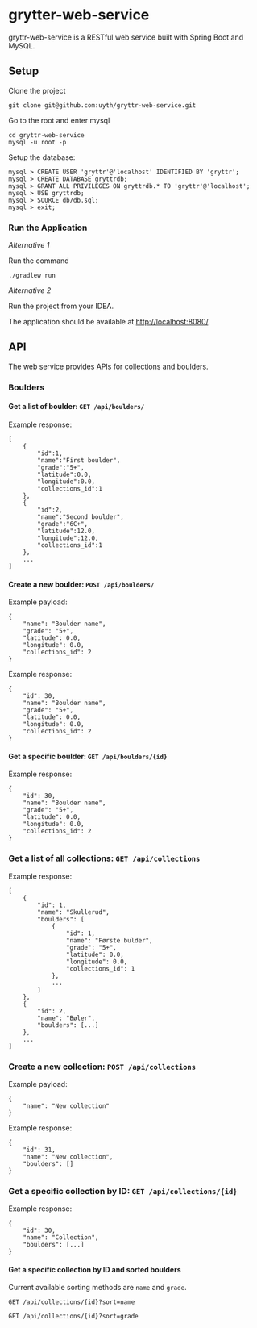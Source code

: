 # grytter-web-service

gryttr-web-service is a RESTful web service built with Spring Boot and MySQL.

## Setup

Clone the project
```
git clone git@github.com:uyth/gryttr-web-service.git
```

Go to the root and enter mysql
```
cd gryttr-web-service
mysql -u root -p
```

Setup the database:
```
mysql > CREATE USER 'gryttr'@'localhost' IDENTIFIED BY 'gryttr';
mysql > CREATE DATABASE gryttrdb;
mysql > GRANT ALL PRIVILEGES ON gryttrdb.* TO 'gryttr'@'localhost';
mysql > USE gryttrdb;
mysql > SOURCE db/db.sql;
mysql > exit;
```

### Run the Application

*Alternative 1*

Run the command
```
./gradlew run
```

*Alternative 2*

Run the project from your IDEA.

The application should be available at [http://localhost:8080/]().

## API

The web service provides APIs for collections and boulders.

### Boulders

#### Get a list of boulder: `GET /api/boulders/`

Example response:
```
[
    {
        "id":1,
        "name":"First boulder",
        "grade":"5+",
        "latitude":0.0,
        "longitude":0.0,
        "collections_id":1
    },
    {
        "id":2,
        "name":"Second boulder",
        "grade":"6C+",
        "latitude":12.0,
        "longitude":12.0,
        "collections_id":1
    },
    ...
]
```

#### Create a new boulder: `POST /api/boulders/`
Example payload:
```
{
    "name": "Boulder name",
    "grade": "5+",
    "latitude": 0.0,
    "longitude": 0.0,
    "collections_id": 2
}
```

Example response:
```
{
    "id": 30,
    "name": "Boulder name",
    "grade": "5+",
    "latitude": 0.0,
    "longitude": 0.0,
    "collections_id": 2
}
```

#### Get a specific boulder: `GET /api/boulders/{id}`

Example response:
```
{
    "id": 30,
    "name": "Boulder name",
    "grade": "5+",
    "latitude": 0.0,
    "longitude": 0.0,
    "collections_id": 2
}
```

### Get a list of all collections: `GET /api/collections`

Example response:
```
[
    {
        "id": 1,
        "name": "Skullerud",
        "boulders": [
            {
                "id": 1,
                "name": "Første bulder",
                "grade": "5+",
                "latitude": 0.0,
                "longitude": 0.0,
                "collections_id": 1
            },
            ...
        ]
    },
    {
        "id": 2,
        "name": "Bøler",
        "boulders": [...]
    },
    ...
]
```

### Create a new collection: `POST /api/collections`

Example payload:
```
{
    "name": "New collection"
}
```

Example response:
```
{
    "id": 31,
    "name": "New collection",
    "boulders": []
}
```


### Get a specific collection by ID: `GET /api/collections/{id}`

Example response:
```
{
    "id": 30,
    "name": "Collection",
    "boulders": [...]
}
```


#### Get a specific collection by ID and sorted boulders
Current available sorting methods are `name` and `grade`.

`GET /api/collections/{id}?sort=name`

`GET /api/collections/{id}?sort=grade`
